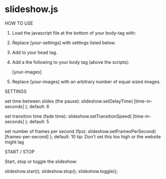 # slideshow.js

HOW TO USE

 1. Load the javascript file at the bottom of your body-tag with:

    <script src="slideshow.js"></script>
    <script>
        [optional: your-settings]
        slideshow.start();
    </script>

 2. Replace [your-settings] with settings listed below.

 3. Add <link type="text/css" href="slideshow.css" /> to your head tag.

 4. Add a the following to your body tag (above the scripts):

    <div id="slideshow">
        [your-images]
    </div>

 5. Replace [your-images] with an arbitrary number of equal-sized images.

SETTINGS

set time between slides (the pause):
 slideshow.setDelayTime( [time-in-seconds] );
 default: 6

set transition time (fade time):
 slideshow.setTransitionSpeed( [time-in-seconds] );
 default: 5

set number of frames per second (fps):
 slideshow.setFramesPerSecond( [frames-per-second] );
 default: 10
 tip: Don't set this too high or the website might lag


START / STOP

Start, stop or toggle the slideshow:

slideshow.start();
slideshow.stop();
slideshow.toggle();
 

